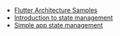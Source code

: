 - [Flutter Architecture Samples](https://fluttersamples.com/)
- [Introduction to state management](https://docs.flutter.dev/data-and-backend/state-mgmt/intro)
- [Simple app state management](https://docs.flutter.dev/data-and-backend/state-mgmt/simple)
